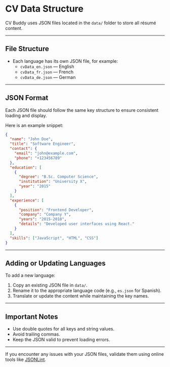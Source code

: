 # CV Data Structure

CV Buddy uses JSON files located in the `data/` folder to store all résumé content.

---

## File Structure

- Each language has its own JSON file, for example:
  - `cvData_en.json` — English
  - `cvData_fr.json` — French
  - `cvData_de.json` — German

---

## JSON Format

Each JSON file should follow the same key structure to ensure consistent loading and display.  

Here is an example snippet:

```json
{
  "name": "John Doe",
  "title": "Software Engineer",
  "contact": {
    "email": "john@example.com",
    "phone": "+123456789"
  },
  "education": [
    {
      "degree": "B.Sc. Computer Science",
      "institution": "University X",
      "year": "2015"
    }
  ],
  "experience": [
    {
      "position": "Frontend Developer",
      "company": "Company Y",
      "years": "2015-2018",
      "details": "Developed user interfaces using React."
    }
  ],
  "skills": ["JavaScript", "HTML", "CSS"]
}
```

---

## Adding or Updating Languages

To add a new language:

1. Copy an existing JSON file in `data/`.
2. Rename it to the appropriate language code (e.g., `es.json` for Spanish).
3. Translate or update the content while maintaining the key names.

---

## Important Notes

- Use double quotes for all keys and string values.
- Avoid trailing commas.
- Keep the JSON valid to prevent loading errors.

---

If you encounter any issues with your JSON files, validate them using online tools like [JSONLint](https://jsonlint.com/).

